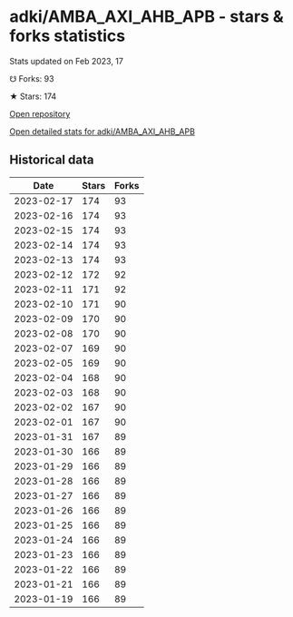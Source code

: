 # adki/AMBA_AXI_AHB_APB - stars & forks statistics

Stats updated on Feb 2023, 17

☋ Forks: 93

★ Stars: 174

[Open repository](https://github.com/adki/AMBA_AXI_AHB_APB)

[Open detailed stats for adki/AMBA_AXI_AHB_APB](https://reviewgithub.com/rep/adki/AMBA_AXI_AHB_APB)

## Historical data
| Date | Stars | Forks |
|------|-------|-------|
| 2023-02-17 | 174 | 93 | 
| 2023-02-16 | 174 | 93 | 
| 2023-02-15 | 174 | 93 | 
| 2023-02-14 | 174 | 93 | 
| 2023-02-13 | 174 | 93 | 
| 2023-02-12 | 172 | 92 | 
| 2023-02-11 | 171 | 92 | 
| 2023-02-10 | 171 | 90 | 
| 2023-02-09 | 170 | 90 | 
| 2023-02-08 | 170 | 90 | 
| 2023-02-07 | 169 | 90 | 
| 2023-02-05 | 169 | 90 | 
| 2023-02-04 | 168 | 90 | 
| 2023-02-03 | 168 | 90 | 
| 2023-02-02 | 167 | 90 | 
| 2023-02-01 | 167 | 90 | 
| 2023-01-31 | 167 | 89 | 
| 2023-01-30 | 166 | 89 | 
| 2023-01-29 | 166 | 89 | 
| 2023-01-28 | 166 | 89 | 
| 2023-01-27 | 166 | 89 | 
| 2023-01-26 | 166 | 89 | 
| 2023-01-25 | 166 | 89 | 
| 2023-01-24 | 166 | 89 | 
| 2023-01-23 | 166 | 89 | 
| 2023-01-22 | 166 | 89 | 
| 2023-01-21 | 166 | 89 | 
| 2023-01-19 | 166 | 89 | 

